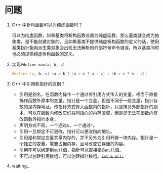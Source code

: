 # 问题

1. C++ 中析构函数可以为纯虚函数吗？

   可以为纯虚函数，如果基类将析构函数设置为纯虚函数，那么基类就会成为抽象类，是不能创建对象的。且如果基类不提供纯虚析构函数的定义的话，使用基类指针指向派生类对象会出现无法解析的外部符号命令错误，所以基类同时也必须提供纯虚析构函数的定义。



2. 实现`#define max(a, b, c)`

   ```c++
   #define (a, b, c) (a > b ? (a > c ? a : c) : (b > c ? b : c))
   ```



3. C++ 中引用和指针的区别？
   * 引用是别名，在函数内操作一个通过传引用方式传入的变量，相当于直接操作函数外原本的变量。指针是一个变量，但是不同于一般变量，指针存放的是内存地址。传指针方式传入函数内的指针，只是拷贝外部指针的副本，可以在函数内修改它们共同指向的内存区域，但是却无法在函数内修改函数外指针本身。
   * 声明方式不同，一个通过`&`，一个通过`*`。
   * 引用一旦绑定不可更改，指针可以更改指向地址。
   * 引用是和绑定变量共享内存的，并不另外为引用开辟一块内存。指针是一个独立的变量，需要占据内存，且可改变它存储的内容。
   * 引用不可以绑定到`null`值，指针可以直接指向`null`值。
   * 不可以创建引用数组，可以创建指针数组。~~`int & a[];`~~



4. waiting...

